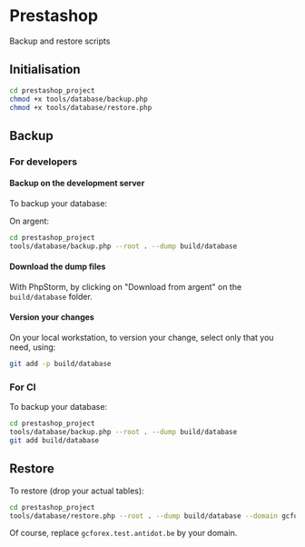 # Prestashop

Backup and restore scripts

## Initialisation

```bash
cd prestashop_project
chmod +x tools/database/backup.php
chmod +x tools/database/restore.php
```

## Backup

### For developers

#### Backup on the development server

To backup your database:

On argent:

```bash
cd prestashop_project
tools/database/backup.php --root . --dump build/database
```

#### Download the dump files

With PhpStorm, by clicking on "Download from argent" on the `build/database` folder.

#### Version your changes

On your local workstation, to version your change, select only that you need, using:

```bash
git add -p build/database
```

### For CI

To backup your database:

```bash
cd prestashop_project
tools/database/backup.php --root . --dump build/database
git add build/database
```

## Restore

To restore (drop your actual tables):
```bash
cd prestashop_project
tools/database/restore.php --root . --dump build/database --domain gcforex.test.antidot.be
```
Of course, replace `gcforex.test.antidot.be` by your domain.
